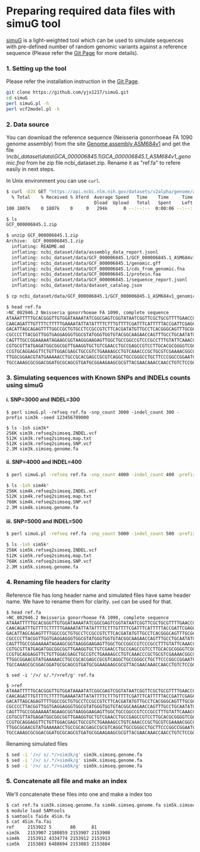 # Preparing required data files with simuG tool
[simuG](https://github.com/yjx1217/simuG) is a light-weighted tool which can be used to simulate sequences with pre-defined number of random genomic variants against a reference sequence (Please refer the [Git Page](https://github.com/yjx1217/simuG) for more details). 

### 1. Setting up the tool 
Please refer the installation instruction in the [Git Page](https://github.com/yjx1217/simuG).
```bash
git clone https://github.com/yjx1217/simuG.git
cd simuG
perl simuG.pl -h
perl vcf2model.pl -h
```

### 2. Data source
You can download the reference sequence (Neisseria gonorrhoeae FA 1090 genome assembly) from the site [Genome assembly ASM684v1](https://www.ncbi.nlm.nih.gov/datasets/genome/GCF_000006845.1/) and get the file _\ncbi_dataset\data\GCA_000006845.1\GCA_000006845.1_ASM684v1_genomic.fna_ from he zip file ncbi_dataset.zip. Rename it as "ref.fa" to refere easily in next steps. 

In Unix environment you can use `curl`. 

```bash
$ curl -OJX GET "https://api.ncbi.nlm.nih.gov/datasets/v2alpha/genome/accession/GCF_000006845.1/download?include_annotation_type=GENOME_FASTA,GENOME_GFF,RNA_FASTA,CDS_FASTA,PROT_FASTA,SEQUENCE_REPORT&filename=GCF_000006845.1.zip" -H "Accept: application/zip"
  % Total    % Received % Xferd  Average Speed   Time    Time     Time  Current
                                 Dload  Upload   Total   Spent    Left  Speed
100 1807k    0 1807k    0     0   294k      0 --:--:--  0:00:06 --:--:--  421k

$ ls
GCF_000006845.1.zip

$ unzip GCF_000006845.1.zip 
Archive:  GCF_000006845.1.zip
  inflating: README.md               
  inflating: ncbi_dataset/data/assembly_data_report.jsonl  
  inflating: ncbi_dataset/data/GCF_000006845.1/GCF_000006845.1_ASM684v1_genomic.fna  
  inflating: ncbi_dataset/data/GCF_000006845.1/genomic.gff  
  inflating: ncbi_dataset/data/GCF_000006845.1/cds_from_genomic.fna  
  inflating: ncbi_dataset/data/GCF_000006845.1/protein.faa  
  inflating: ncbi_dataset/data/GCF_000006845.1/sequence_report.jsonl  
  inflating: ncbi_dataset/data/dataset_catalog.json  

$ cp ncbi_dataset/data/GCF_000006845.1/GCF_000006845.1_ASM684v1_genomic.fna ref.fa

$ head ref.fa 
>NC_002946.2 Neisseria gonorrhoeae FA 1090, complete sequence
ATAAATTTTTGCACGGGTTGTGGATAAAATATCGGCGAGTCGGTATAATCGGTTCGCTGCGTTTTGAACCGACGCGTATT
CAACAGATTTGTTTTCTTTTTGAAAATATTATATTTTCTTTGTTTTCGATTTCATTTTTACCGATTCGAGCCTATCGCAT
GACATTAGCAGAGTTTTGGCCGCTGTGCCTCCGCCGTCTTCACGATATGTTGCCTCACGGGCAGTTTGCGCAATGGATTG
CGCCCCTTACGGTTGGTGAGGAGGGTGGCGTATGGGTGGTGTACGGCAAGAACCAGTTTGCCTGCAATATGCTCAAGAGC
CAGTTTGCCGGAAAAATAGAAGCGGTAAGGGAAGAGTTGGCTGCCGGCCGTCCCGCCTTTGTATTCAAACCGGGAGAAGG
CGTGCGTTATGAGATGGCGGCGGTTGAAGGTGCTGTCGAACCTGCCGAGCCGTCCTTGCACGCGGGGTCGGAGGAGATGC
CCGTGCAGGAGGTTCTGTTGGACGAGCTGCCGTCTGAAAAGCCTGTCAAACCCGCTGCGTCGAAAACGGCGGCGGATATT
TTGGCGGAACGTATGAAAAACCTGCCGCACGAGCCGCGTCAGGCTGCCGGGCCTGCTTCCCGGCCGGAATCGGCGGCAGT
TGCCAAAGCGCGGACGGATGCGCAGCGTGATGCGGAAGAAGCGCGTTACGAACAAACCAACCTGTCTCCGGATTACACGT
```

### 3. Simulating sequences with Known SNPs and INDELs counts using simuG
#### i. SNP=3000 and INDEL=300
```
$ perl simuG.pl -refseq ref.fa -snp_count 3000 -indel_count 300 -prefix sim3k -seed 123456789000

$ ls -1sh sim3k*
256K sim3k.refseq2simseq.INDEL.vcf
512K sim3k.refseq2simseq.map.txt
512K sim3k.refseq2simseq.SNP.vcf
2.3M sim3k.simseq.genome.fa
```

#### ii. SNP=4000 and INDEL=400
```bash
$ perl simuG.pl -refseq ref.fa -snp_count 4000 -indel_count 400 -prefix sim4k -seed 123456789000

$ ls -1sh sim4k*
256K sim4k.refseq2simseq.INDEL.vcf
512K sim4k.refseq2simseq.map.txt
768K sim4k.refseq2simseq.SNP.vcf
2.3M sim4k.simseq.genome.fa
```

#### iii. SNP=5000 and INDEL=500
```bash
$ perl simuG.pl -refseq ref.fa -snp_count 5000 -indel_count 500 -prefix sim5k -seed 123456789000

$ ls -1sh sim5k*
256K sim5k.refseq2simseq.INDEL.vcf
512K sim5k.refseq2simseq.map.txt
768K sim5k.refseq2simseq.SNP.vcf
2.3M sim5k.simseq.genome.fa
```

### 4. Renaming file headers for clarity
Reference file has long header name and simulated files have same header name. We have to rename them for clarity. `sed` can be used for that. 
```
$ head ref.fa 
>NC_002946.2 Neisseria gonorrhoeae FA 1090, complete sequence
ATAAATTTTTGCACGGGTTGTGGATAAAATATCGGCGAGTCGGTATAATCGGTTCGCTGCGTTTTGAACCGACGCGTATT
CAACAGATTTGTTTTCTTTTTGAAAATATTATATTTTCTTTGTTTTCGATTTCATTTTTACCGATTCGAGCCTATCGCAT
GACATTAGCAGAGTTTTGGCCGCTGTGCCTCCGCCGTCTTCACGATATGTTGCCTCACGGGCAGTTTGCGCAATGGATTG
CGCCCCTTACGGTTGGTGAGGAGGGTGGCGTATGGGTGGTGTACGGCAAGAACCAGTTTGCCTGCAATATGCTCAAGAGC
CAGTTTGCCGGAAAAATAGAAGCGGTAAGGGAAGAGTTGGCTGCCGGCCGTCCCGCCTTTGTATTCAAACCGGGAGAAGG
CGTGCGTTATGAGATGGCGGCGGTTGAAGGTGCTGTCGAACCTGCCGAGCCGTCCTTGCACGCGGGGTCGGAGGAGATGC
CCGTGCAGGAGGTTCTGTTGGACGAGCTGCCGTCTGAAAAGCCTGTCAAACCCGCTGCGTCGAAAACGGCGGCGGATATT
TTGGCGGAACGTATGAAAAACCTGCCGCACGAGCCGCGTCAGGCTGCCGGGCCTGCTTCCCGGCCGGAATCGGCGGCAGT
TGCCAAAGCGCGGACGGATGCGCAGCGTGATGCGGAAGAAGCGCGTTACGAACAAACCAACCTGTCTCCGGATTACACGT

$ sed -i '/>/ s/.*/>ref/g' ref.fa

$ >ref
ATAAATTTTTGCACGGGTTGTGGATAAAATATCGGCGAGTCGGTATAATCGGTTCGCTGCGTTTTGAACCGACGCGTATT
CAACAGATTTGTTTTCTTTTTGAAAATATTATATTTTCTTTGTTTTCGATTTCATTTTTACCGATTCGAGCCTATCGCAT
GACATTAGCAGAGTTTTGGCCGCTGTGCCTCCGCCGTCTTCACGATATGTTGCCTCACGGGCAGTTTGCGCAATGGATTG
CGCCCCTTACGGTTGGTGAGGAGGGTGGCGTATGGGTGGTGTACGGCAAGAACCAGTTTGCCTGCAATATGCTCAAGAGC
CAGTTTGCCGGAAAAATAGAAGCGGTAAGGGAAGAGTTGGCTGCCGGCCGTCCCGCCTTTGTATTCAAACCGGGAGAAGG
CGTGCGTTATGAGATGGCGGCGGTTGAAGGTGCTGTCGAACCTGCCGAGCCGTCCTTGCACGCGGGGTCGGAGGAGATGC
CCGTGCAGGAGGTTCTGTTGGACGAGCTGCCGTCTGAAAAGCCTGTCAAACCCGCTGCGTCGAAAACGGCGGCGGATATT
TTGGCGGAACGTATGAAAAACCTGCCGCACGAGCCGCGTCAGGCTGCCGGGCCTGCTTCCCGGCCGGAATCGGCGGCAGT
TGCCAAAGCGCGGACGGATGCGCAGCGTGATGCGGAAGAAGCGCGTTACGAACAAACCAACCTGTCTCCGGATTACACGT
```

Renaming simulated files
```bash
$ sed -i '/>/ s/.*/>sim3k/g' sim3k.simseq.genome.fa
$ sed -i '/>/ s/.*/>sim4k/g' sim4k.simseq.genome.fa
$ sed -i '/>/ s/.*/>sim5k/g' sim5k.simseq.genome.fa
```

### 5. Concatenate all file and make an index
We'll concatenate these files into one and make a index too
```bash
$ cat ref.fa sim3k.simseq.genome.fa sim4k.simseq.genome.fa sim5k.simseq.genome.fa > 4Sim.fa
$ module load SAMtools
$ samtools faidx 4Sim.fa 
$ cat 4Sim.fa.fai 
ref     2153922 5       80      81
sim3k   2153907 2180859 2153907 2153908
sim4k   2153912 4334774 2153912 2153913
sim5k   2153883 6488694 2153883 2153884
```

